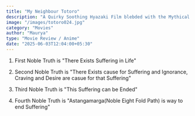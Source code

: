 ```yaml
---
title: "My Neighbour Totoro"
description: "A Quirky Soothing Hyazaki Film blebded with the Mythical Rality and Nature"
image: "/images/totoro024.jpg"
category: "Movies"
author: "Maurya"
type: "Movie Review / Anime"
date: "2025-06-03T12:04:00+05:30"
---
```



 1. First Noble Truth is "There Exists Suffering in Life"

 2. Second Noble Truth is "There Exists cause for Suffering and Ignorance, Craving and Desire are casue for that Suffering"

 3. Third Noble Truth is "This Suffering can be Ended"

 4. Fourth Noble Truth is "Astangamarga(Noble Eight Fold Path) is way to end Suffering"